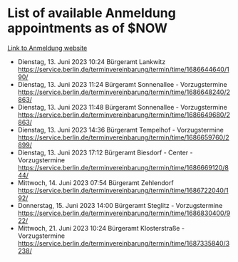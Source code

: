 # List of available Anmeldung appointments as of $NOW
[Link to Anmeldung website](https://service.berlin.de/terminvereinbarung/termin/tag.php?termin=1&anliegen[]=120686&dienstleisterlist=122210,122217,327316,122219,327312,122227,327314,122231,327346,122243,327348,122254,122252,329742,122260,329745,122262,329748,122271,327278,122273,327274,122277,327276,330436,122280,327294,122282,327290,122284,327292,122291,327270,122285,327266,122286,327264,122296,327268,150230,329760,122297,327286,122294,327284,122312,329763,122314,329775,122304,327330,122311,327334,122309,327332,317869,122281,327352,122279,329772,122283,122276,327324,122274,327326,122267,329766,122246,327318,122251,327320,122257,327322,122208,327298,122226,327300&herkunft=http%3A%2F%2Fservice.berlin.de%2Fdienstleistung%2F120686%2F)
- Dienstag, 13. Juni 2023 10:24 Bürgeramt Lankwitz https://service.berlin.de/terminvereinbarung/termin/time/1686644640/190/
- Dienstag, 13. Juni 2023 11:24 Bürgeramt Sonnenallee - Vorzugstermine https://service.berlin.de/terminvereinbarung/termin/time/1686648240/2863/
- Dienstag, 13. Juni 2023 11:48 Bürgeramt Sonnenallee - Vorzugstermine https://service.berlin.de/terminvereinbarung/termin/time/1686649680/2863/
- Dienstag, 13. Juni 2023 14:36 Bürgeramt Tempelhof - Vorzugstermine https://service.berlin.de/terminvereinbarung/termin/time/1686659760/2899/
- Dienstag, 13. Juni 2023 17:12 Bürgeramt Biesdorf - Center - Vorzugstermine https://service.berlin.de/terminvereinbarung/termin/time/1686669120/844/
- Mittwoch, 14. Juni 2023 07:54 Bürgeramt Zehlendorf https://service.berlin.de/terminvereinbarung/termin/time/1686722040/192/
- Donnerstag, 15. Juni 2023 14:00 Bürgeramt Steglitz - Vorzugstermine https://service.berlin.de/terminvereinbarung/termin/time/1686830400/922/
- Mittwoch, 21. Juni 2023 10:24 Bürgeramt Klosterstraße - Vorzugstermine https://service.berlin.de/terminvereinbarung/termin/time/1687335840/3238/
